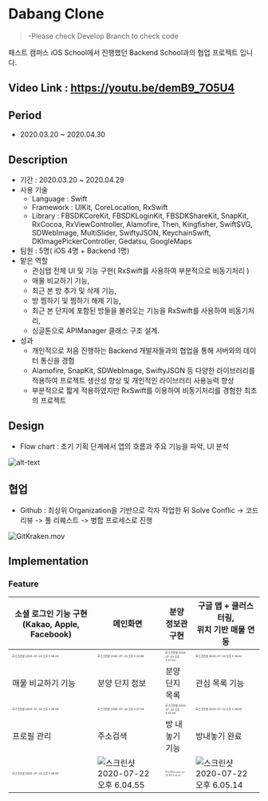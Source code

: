 





# Dabang Clone
>-Please check Develop Branch to check code

패스트 캠퍼스 iOS School에서 진행했던 Backend School과의 협업 프로젝트 입니다.
## Video Link : https://youtu.be/demB9_7O5U4

## Period
- 2020.03.20 ~ 2020.04.30


## Description

- 기간 : 2020.03.20 ~ 2020.04.29
- 사용 기술
  - Language : Swift
  - Framework : UIKit, CoreLocation, RxSwift
  - Library : FBSDKCoreKit, FBSDKLoginKit, FBSDKShareKit, SnapKit, RxCocoa, RxViewController, Alamofire, Then, Kingfisher, SwiftSVG, SDWebImage, MultiSlider, SwiftyJSON, KeychainSwift, DKImagePickerController, Gedatsu, GoogleMaps
- 팀원 : 5명( iOS 4명 + Backend 1명)
- 맡은 역할 
  - 관심탭 전체 UI 및 기능 구현( RxSwift를 사용하여 부분적으로 비동기처리 )
  - 매물 비교하기 기능,
  - 최근 본 방 추가 및 삭제 기능,
  - 방 찜하기 및 찜하기 해제 기능, 
  - 최근 본 단지에 포함된 방들을 불러오는 기능을 RxSwift를 사용하여 비동기처리, 
  - 싱글톤으로 APIManager 클래스 구조 설계. 
- 성과
  + 개인적으로 처음 진행하는 Backend 개발자들과의 협업을 통해 서버와의 데이터 통신을 경험
  + Alamofire, SnapKit, SDWebImage, SwiftyJSON 등 다양한 라이브러리를 적용하여 프로젝트 생산성 향상 및 개인적인 라이브러리 사용능력 향상
  + 부분적으로 짧게 적용하였지만 RxSwift를 이용하여 비동기처리를 경험한 최초의 프로젝트

## Design

- Flow chart : 초기 기획 단계에서 앱의 흐름과 주요 기능을 파악, UI 분석

![alt-text](https://github.com/IMSEONGJUN/iOS-DabangClone-200330/blob/develop/dabang_gif.gif)
## 협업

- Github : 최상위 Organization을 기반으로 각자 작업한 뒤 Solve Conflic -> 코드리뷰 -> 풀 리퀘스트 -> 병합 프로세스로 진행

![GitKraken.mov](https://tva1.sinaimg.cn/large/007S8ZIlgy1ggzuamg4n7g30dw0a41kz.gif)
## Implementation

### Feature

| 소셜 로그인 기능 구현 (Kakao, Apple, Facebook)               | 메인화면                                                     | 분양 정보관 구현                                             | 구글 맵 + 클러스터링,<br /> 위치 기반 매물 연동              |
| ------------------------------------------------------------ | ------------------------------------------------------------ | ------------------------------------------------------------ | ------------------------------------------------------------ |
| <img src="https://tva1.sinaimg.cn/large/007S8ZIlgy1ggzugw3665j30u01k9h81.jpg" alt="스크린샷 2020-07-22 오후 5.34.18" style="zoom:33%;" /> | <img src="https://tva1.sinaimg.cn/large/007S8ZIlgy1ggzug3slv7j30u01k9qv5.jpg" alt="스크린샷 2020-07-22 오후 5.34.46" style="zoom:33%;" /> | <img src="https://tva1.sinaimg.cn/large/007S8ZIlgy1ggzue0buygj30u01k9u0x.jpg" alt="스크린샷 2020-07-22 오후 5.37.02" style="zoom: 33%;" /> | <img src="https://tva1.sinaimg.cn/large/007S8ZIlgy1ggzuerp851j30u01k9hdt.jpg" alt="스크린샷 2020-07-22 오후 5.36.42" style="zoom:33%;" /> |
| 매물 비교하기 기능                                           | 분양 단지 정보                                               | 분양 단지 목록                                               | 관심 목록 기능                                               |
| <img src="https://tva1.sinaimg.cn/large/007S8ZIlgy1ggzuhe65ekj30u01k94qp.jpg" alt="스크린샷 2020-07-22 오후 5.36.08" style="zoom:33%;" /> | <img src="https://tva1.sinaimg.cn/large/007S8ZIlgy1ggzuhxaiozj30u01k9kjl.jpg" alt="스크린샷 2020-07-22 오후 5.37.54" style="zoom:33%;" /> | <img src="https://tva1.sinaimg.cn/large/007S8ZIlgy1ggzuj8ekjvj30u01k9kjl.jpg" alt="스크린샷 2020-07-22 오후 5.37.34" style="zoom:33%;" /> | <img src="https://tva1.sinaimg.cn/large/007S8ZIlgy1ggzuicluxej30u01k9e81.jpg" alt="스크린샷 2020-07-22 오후 5.36.00" style="zoom:33%;" /> |
| 프로필 관리                                                  | 주소검색                                                     | 방 내놓기 기능                                               | 방내놓기 완료                                                |
| <img src="https://tva1.sinaimg.cn/large/007S8ZIlgy1ggzuirhiguj30u01k9kff.jpg" alt="스크린샷 2020-07-22 오후 5.38.00" style="zoom:33%;" /> | ![스크린샷 2020-07-22 오후 6.04.55](https://tva1.sinaimg.cn/large/007S8ZIlgy1ggzv95bs17j30u01k91kx.jpg) | <img src="https://tva1.sinaimg.cn/large/007S8ZIlgy1ggzuleuik4j30u01k9h8w.jpg" alt="스크린샷 2020-07-22 오후 5.38.14" style="zoom:25%;" /> | ![스크린샷 2020-07-22 오후 6.05.14](https://tva1.sinaimg.cn/large/007S8ZIlgy1ggzv8y55j4j30u01k9b29.jpg) |







